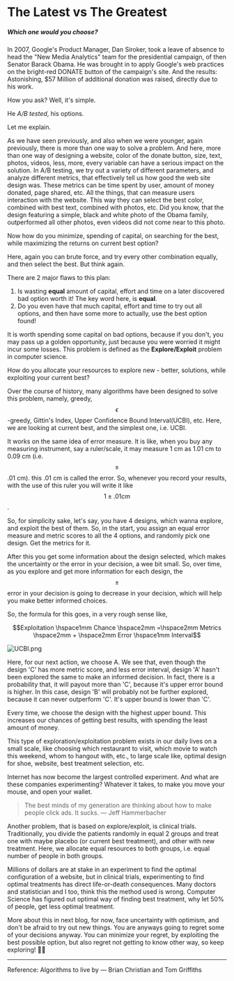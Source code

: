 # The Latest vs The Greatest

##### Which one would you choose?

In 2007, Google's Product Manager, Dan Siroker, took a leave of absence to head the "New Media Analytics" team for the presidential campaign, of then Senator Barack Obama. He was brought in to apply Google's web practices on the bright-red DONATE button of the campaign's site. And the results: Astonishing, $57 Million of additional donation was raised, directly due to his work.

How you ask? Well, it's simple. 

He *A/B tested*, his options.

Let me explain.

As we have seen previously, and also when we were younger, again previously, there is more than one way to solve a problem. And here, more than one way of designing a website, color of the donate button, size, text, photos, videos, less, more, every variable can have a serious impact on the solution. In A/B testing, we try out a variety of different parameters, and analyze different metrics, that effectively tell us how good the web site design was. These metrics can be time spent by user, amount of money donated, page shared, etc. All the things, that can measure users interaction with the website. This way they can select the best color, combined with best text, combined with photos, etc. Did you know, that the design featuring a simple, black and white photo of the Obama family, outperformed all other photos, even videos did not come near to this photo.

Now how do you minimize, spending of capital, on searching for the best, while maximizing the returns on current best option?

Here, again you can brute force, and try every other combination equally, and then select the best. But think again.

There are 2 major flaws to this plan:

1. Is wasting **equal** amount of capital, effort and time on a later discovered bad option worth it! The key word here, is **equal**. 
2. Do you even have that much capital, effort and time to try out all options, and then have some more to actually, use the best option found!

It is worth spending some capital on bad options, because if you don't, you may pass up a golden opportunity, just because you were worried it might incur some losses. This problem is defined as the **Explore/Exploit** problem in computer science.

How do you allocate your resources to explore new - better, solutions, while exploiting your current best?

Over the course of history, many algorithms have been designed to solve this problem, namely, greedy, $$\epsilon$$-greedy, Gittin's Index, Upper Confidence Bound Interval(UCBI), etc. Here, we are looking at current best, and the simplest one, i.e. UCBI. 

It works on the same idea of error measure. It is like, when you buy any measuring instrument, say a ruler/scale, it may measure 1 cm as 1.01 cm to 0.09 cm (i.e. $$\pm$$ .01 cm). this .01 cm is called the error. So, whenever you record your results, with the use of this ruler you will write it like $$1 \pm .01 cm$$. 

So, for simplicity sake, let's say, you have 4 designs, which wanna explore, and exploit the best of them. So, in the start, you assign an equal error measure and metric scores to all the 4 options, and randomly pick one design. Get the metrics for it.

After this you get some information about the design selected, which makes the uncertainty or the error in your decision, a wee bit small. So, over time, as you explore and get more information for each design, the $$\pm$$ error in your decision is going to decrease in your decision, which will help you make better informed choices. 

So, the formula for this goes, in a very rough sense like,

$$Exploitation \hspace1mm Chance \hspace2mm =\hspace2mm  Metrics \hspace2mm + \hspace2mm Error \hspace1mm Interval$$

![UCBI.png](/blog/assets/img/UCBI.png)

Here, for our next action, we choose A. We see that, even though the design 'C' has more metric score, and less error interval, design 'A' hasn't been explored the same to make an informed decision. In fact, there is a probability that, it will payout more than 'C', because it's upper error bound is higher. In this case, design 'B' will probably not be further explored, because it can never outperform 'C'. It's upper bound is lower than 'C'.

Every time, we choose the design with the highest upper bound. This increases our chances of getting best results, with spending the least amount of money.

This type of exploration/exploitation problem exists in our daily lives on a small scale, like choosing which restaurant to visit, which movie to watch this weekend, whom to hangout with, etc., to large scale like, optimal design for shoe, website, best treatment selection, etc.

Internet has now become the largest controlled experiment. And what are these companies experimenting? Whatever it takes, to make you move your mouse, and open your wallet. 

> The best minds of my generation are thinking about how to make people click ads. It sucks.
— Jeff Hammerbacher

Another problem, that is based on explore/exploit, is clinical trials. Traditionally, you divide the patients randomly in equal 2 groups and treat one with maybe placebo (or current best treatment), and other with new treatment. Here, we allocate equal resources to both groups, i.e. equal number of people in both groups. 

Millions of dollars are at stake in an experiment to find the optimal configuration of a website, but in clinical trials, experimenting to find optimal treatments has direct life-or-death consequences. Many doctors and statistician and I too, think this the method used is wrong. Computer Science has figured out optimal way of finding best treatment, why let 50% of people, get less optimal treatment. 

More about this in next blog, for now, face uncertainty with optimism, and don't be afraid to try out new things. You are anyways going to regret some of your decisions anyway. You can minimize your regret, by exploiting the best possible option, but also regret not getting to know other way, so keep exploring! ✌🏻

---

Reference: Algorithms to live by — Brian Christian and Tom Griffiths
